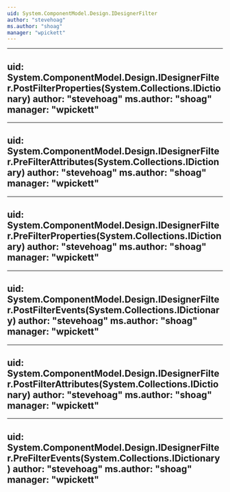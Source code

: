 ```yaml
---
uid: System.ComponentModel.Design.IDesignerFilter
author: "stevehoag"
ms.author: "shoag"
manager: "wpickett"
---
```


---
uid: System.ComponentModel.Design.IDesignerFilter.PostFilterProperties(System.Collections.IDictionary)
author: "stevehoag"
ms.author: "shoag"
manager: "wpickett"
---

---
uid: System.ComponentModel.Design.IDesignerFilter.PreFilterAttributes(System.Collections.IDictionary)
author: "stevehoag"
ms.author: "shoag"
manager: "wpickett"
---

---
uid: System.ComponentModel.Design.IDesignerFilter.PreFilterProperties(System.Collections.IDictionary)
author: "stevehoag"
ms.author: "shoag"
manager: "wpickett"
---

---
uid: System.ComponentModel.Design.IDesignerFilter.PostFilterEvents(System.Collections.IDictionary)
author: "stevehoag"
ms.author: "shoag"
manager: "wpickett"
---

---
uid: System.ComponentModel.Design.IDesignerFilter.PostFilterAttributes(System.Collections.IDictionary)
author: "stevehoag"
ms.author: "shoag"
manager: "wpickett"
---

---
uid: System.ComponentModel.Design.IDesignerFilter.PreFilterEvents(System.Collections.IDictionary)
author: "stevehoag"
ms.author: "shoag"
manager: "wpickett"
---
